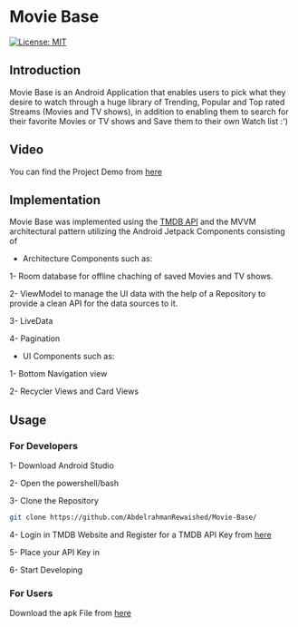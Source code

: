 # Movie Base
[![License: MIT](https://img.shields.io/badge/License-MIT-yellow.svg)](https://opensource.org/licenses/MIT)
## Introduction
Movie Base is an Android Application that enables users to pick what they desire to watch through a huge library of Trending, Popular and 
Top rated Streams (Movies and TV shows), in addition to enabling them to search for their favorite Movies or TV shows and Save them to their own Watch list :')

## Video

You can find the Project Demo from <a href="">here</a>

## Implementation

Movie Base was implemented using the <a href="https://developers.themoviedb.org/3">TMDB API</a> and the MVVM architectural pattern utilizing the Android Jetpack Components consisting of

- Architecture Components such as:

1- Room database for offline chaching of saved Movies and TV shows.

2- ViewModel to manage the UI data with the help of a Repository to provide a clean API for the data sources to it.

3- LiveData

4- Pagination  

- UI Components such as:

1- Bottom Navigation view

2- Recycler Views and Card Views

## Usage

### For Developers

1- Download Android Studio

2- Open the powershell/bash

3- Clone the Repository
```bash
git clone https://github.com/AbdelrahmanRewaished/Movie-Base/
```

4- Login in TMDB Website and Register for a TMDB API Key from <a href="https://www.themoviedb.org/settings/api">here</a>
 
5- Place your API Key in 

6- Start Developing

### For Users 

Download the apk File from <a href="https://github.com/AbdoRewaished/movie-base/releases/download/v1/stream_base.apk">here</a>



